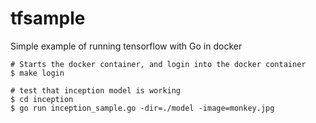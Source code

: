 # tfsample
Simple example of running tensorflow with Go in docker


```
# Starts the docker container, and login into the docker container
$ make login

# test that inception model is working
$ cd inception
$ go run inception_sample.go -dir=./model -image=monkey.jpg

```
